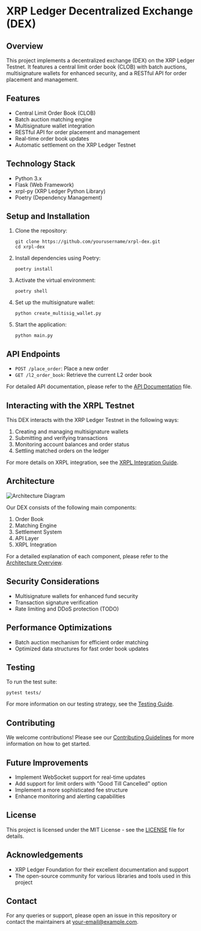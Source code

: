 # XRP Ledger Decentralized Exchange (DEX)

## Overview
This project implements a decentralized exchange (DEX) on the XRP Ledger Testnet. It features a central limit order book (CLOB) with batch auctions, multisignature wallets for enhanced security, and a RESTful API for order placement and management.

## Features
- Central Limit Order Book (CLOB)
- Batch auction matching engine
- Multisignature wallet integration
- RESTful API for order placement and management
- Real-time order book updates
- Automatic settlement on the XRP Ledger Testnet

## Technology Stack
- Python 3.x
- Flask (Web Framework)
- xrpl-py (XRP Ledger Python Library)
- Poetry (Dependency Management)

## Setup and Installation
1. Clone the repository:
   ```
   git clone https://github.com/yourusername/xrpl-dex.git
   cd xrpl-dex
   ```

2. Install dependencies using Poetry:
   ```
   poetry install
   ```

3. Activate the virtual environment:
   ```
   poetry shell
   ```

4. Set up the multisignature wallet:
   ```
   python create_multisig_wallet.py
   ```

5. Start the application:
   ```
   python main.py
   ```

## API Endpoints
- `POST /place_order`: Place a new order
- `GET /l2_order_book`: Retrieve the current L2 order book

For detailed API documentation, please refer to the [API Documentation](docs/API.md) file.

## Interacting with the XRPL Testnet
This DEX interacts with the XRP Ledger Testnet in the following ways:
1. Creating and managing multisignature wallets
2. Submitting and verifying transactions
3. Monitoring account balances and order status
4. Settling matched orders on the ledger

For more details on XRPL integration, see the [XRPL Integration Guide](docs/XRPL_Integration.md).

## Architecture
![Architecture Diagram](docs/images/architecture.png)

Our DEX consists of the following main components:
1. Order Book
2. Matching Engine
3. Settlement System
4. API Layer
5. XRPL Integration

For a detailed explanation of each component, please refer to the [Architecture Overview](docs/Architecture.md).

## Security Considerations
- Multisignature wallets for enhanced fund security
- Transaction signature verification
- Rate limiting and DDoS protection (TODO)

## Performance Optimizations
- Batch auction mechanism for efficient order matching
- Optimized data structures for fast order book updates

## Testing
To run the test suite:
```
pytest tests/
```

For more information on our testing strategy, see the [Testing Guide](docs/Testing.md).

## Contributing
We welcome contributions! Please see our [Contributing Guidelines](CONTRIBUTING.md) for more information on how to get started.

## Future Improvements
- Implement WebSocket support for real-time updates
- Add support for limit orders with "Good Till Cancelled" option
- Implement a more sophisticated fee structure
- Enhance monitoring and alerting capabilities

## License
This project is licensed under the MIT License - see the [LICENSE](LICENSE) file for details.

## Acknowledgements
- XRP Ledger Foundation for their excellent documentation and support
- The open-source community for various libraries and tools used in this project

## Contact
For any queries or support, please open an issue in this repository or contact the maintainers at [your-email@example.com](mailto:your-email@example.com).
